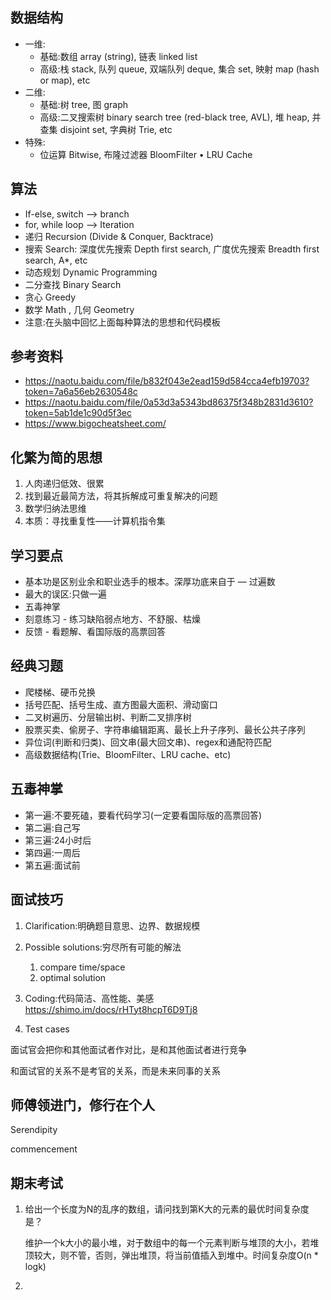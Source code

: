## 数据结构

- 一维:
  - 基础:数组 array (string), 链表 linked list
  - 高级:栈 stack, 队列 queue, 双端队列 deque, 集合 set, 映射 map (hash or map), etc
- 二维:
  - 基础:树 tree, 图 graph
  - 高级:二叉搜索树 binary search tree (red-black tree, AVL), 堆 heap, 并查集 disjoint set, 字典树 Trie, etc
- 特殊:
  - 位运算 Bitwise, 布隆过滤器 BloomFilter • LRU Cache

## 算法

- If-else, switch —> branch
- for, while loop —> Iteration
- 递归 Recursion (Divide & Conquer, Backtrace)
- 搜索 Search: 深度优先搜索 Depth first search, 广度优先搜索 Breadth first search, A*, etc
- 动态规划 Dynamic Programming
- 二分查找 Binary Search
- 贪心 Greedy
- 数学 Math , 几何 Geometry
- 注意:在头脑中回忆上面每种算法的思想和代码模板

## 参考资料

- https://naotu.baidu.com/file/b832f043e2ead159d584cca4efb19703?token=7a6a56eb2630548c
- https://naotu.baidu.com/file/0a53d3a5343bd86375f348b2831d3610?token=5ab1de1c90d5f3ec
- https://www.bigocheatsheet.com/

## 化繁为简的思想

1. 人肉递归低效、很累
2. 找到最近最简方法，将其拆解成可重复解决的问题
3. 数学归纳法思维
4. 本质：寻找重复性——计算机指令集

## 学习要点

- 基本功是区别业余和职业选手的根本。深厚功底来自于 — 过遍数
- 最大的误区:只做一遍
- 五毒神掌
- 刻意练习 - 练习缺陷弱点地方、不舒服、枯燥
- 反馈 - 看题解、看国际版的高票回答

## 经典习题

- 爬楼梯、硬币兑换
- 括号匹配、括号生成、直方图最大面积、滑动窗口 
- 二叉树遍历、分层输出树、判断二叉排序树 
- 股票买卖、偷房子、字符串编辑距离、最⻓上升子序列、最⻓公共子序列 
- 异位词(判断和归类)、回文串(最大回文串)、regex和通配符匹配 
- 高级数据结构(Trie、BloomFilter、LRU cache、etc)

## 五毒神掌

- 第一遍:不要死磕，要看代码学习(一定要看国际版的高票回答) 
- 第二遍:自己写
- 第三遍:24小时后
- 第四遍:一周后
- 第五遍:面试前

## 面试技巧

1. Clarification:明确题目意思、边界、数据规模
2. Possible solutions:穷尽所有可能的解法
   1. compare time/space 
   2. optimal solution
3. Coding:代码简洁、高性能、美感 https://shimo.im/docs/rHTyt8hcpT6D9Tj8

4. Test cases

面试官会把你和其他面试者作对比，是和其他面试者进行竞争

和面试官的关系不是考官的关系，而是未来同事的关系

## 师傅领进门，修行在个人

Serendipity

commencement

## 期末考试

1. 给出一个长度为N的乱序的数组，请问找到第K大的元素的最优时间复杂度是？

   维护一个k大小的最小堆，对于数组中的每一个元素判断与堆顶的大小，若堆顶较大，则不管，否则，弹出堆顶，将当前值插入到堆中。时间复杂度O(n * logk)

2. 

